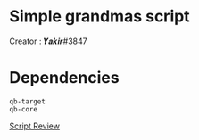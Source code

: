 # Simple grandmas script

Creator : 𝒀𝒂𝒌𝒊𝒓#3847

# Dependencies
	qb-target
	qb-core

[Script Review](https://cdn.discordapp.com/attachments/900376706815250442/1034879046292619274/unknown.png)

